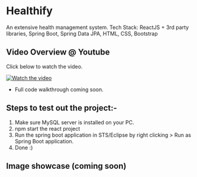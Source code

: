 # Healthify
An extensive health management system.
Tech Stack: ReactJS + 3rd party libraries, Spring Boot, Spring Data JPA, HTML, CSS, Bootstrap

## Video Overview @ Youtube
<p> Click below to watch the video. </p>

[![Watch the video](https://img.youtube.com/vi/bYDEQDaMBeY/maxresdefault.jpg)](https://youtu.be/bYDEQDaMBeY)

- Full code walkthrough coming soon.

## Steps to test out the project:-

1. Make sure MySQL server is installed on your PC.
2. npm start the react project
3. Run the spring boot application in STS/Eclipse by right clicking > Run as Spring Boot application.
4. Done :)

## Image showcase (coming soon)
